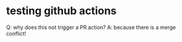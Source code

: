 testing github actions
======================


Q: why does this not trigger a PR action?
A: because there is a merge conflict!
